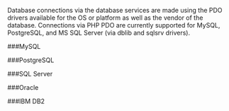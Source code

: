 Database connections via the database services are made using the PDO drivers available for the OS or platform as well as the vendor of the database. Connections via PHP PDO are currently supported for MySQL, PostgreSQL, and MS SQL Server (via dblib and sqlsrv drivers).

###MySQL

###PostgreSQL

###SQL Server

###Oracle

###IBM DB2